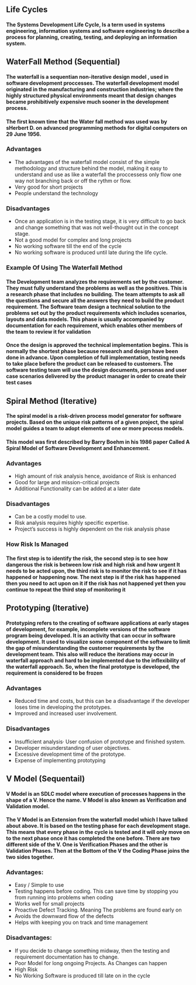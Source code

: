 ## Life Cycles

#### The Systems Development Life Cycle, Is a term used in systems engineering, information systems and software engineering to describe a process for planning, creating, testing, and deploying an information system. 

## WaterFall Method (Sequential)

#### The waterfall is a sequentian non-iterative design model , used in software development proccesses. The waterfall development model originated in the manufacturing and construction industries; where the highly structured physical environments meant that design changes became prohibitively expensive much sooner in the development process.

#### The first known time that the Water fall method was used was by sHerbert D. on advanced programming methods for digital computers on 29 June 1956.

### Advantages
* The advantages of the waterfall model consist of the simple methodology and structure behind the model, making it easy to understand and use as like a waterfall the proccessess only flow one way not branching back or off the rythm or flow.
* Very good for short projects
* People understand the technology

### Disadvantages
* Once an application is in the testing stage, it is very difficult to go back and change something that was not well-thought out in the concept stage.
* Not a good model for complex and long projects
* No working software till the end of the cycle
* No working software is produced until late during the life cycle.

### Example Of Using The Waterfall Method 
#### The Development team analyzes the requirements set by the customer. They must fully understand the problems as well as the positives. This is a research phase that includes no building. The team attempts to ask all the questions and secure all the answers they need to build the product requirement. The Software team design a technical solution to the problems set out by the product requirements which includes scenarios, layouts and data models. This phase is usually accompanied by documentation for each requirement, which enables other members of the team to review it for validation
#### Once the design is approved the technical implementation begins. This is normally the shortest phase because research and design have been done in advance. Upon completion of full implementation, testing needs to take place before the product can be released to customers. The software testing team will use the design documents, personas and user case scenarios delivered by the product manager in order to create their test cases


## Spiral Method (Iterative)

#### The spiral model is a risk-driven process model generator for software projects. Based on the unique risk patterns of a given project, the spiral model guides a team to adopt elements of one or more process models.

#### This model was first described by Barry Boehm in his 1986 paper Called A Spiral Model of Software Development and Enhancement.

### Advantages 

* High amount of risk analysis hence, avoidance of Risk is enhanced
* Good for large and mission-critical projects
* Additional Functionality can be added at a later date

### Disadvantages

* Can be a costly model to use.
* Risk analysis requires highly specific expertise.
* Project’s success is highly dependent on the risk analysis phase

### How Risk Is Managed

#### The first step is to identify the risk, the second step is to see how dangerous the risk is between low risk and high risk and how urgent It needs to be acted upon, the third risk is to monitor the risk to see if it has happened or happening now. The next step is if the risk has happened then you need to act upon on it if the risk has not happened yet then you continue to repeat the third step of monitoring it 


## Prototyping (Iterative)

#### Prototyping refers to the creating of software applications at early stages of development, for example, incomplete versions of the software program being developed. It is an activity that can occur in software development. It used to visualize some component of the software to limit the gap of misunderstanding the customer requirements by the development team. This also will reduce the iterations may occur in waterfall approach and hard to be implemented due to the inflexibility of the waterfall approach. So, when the final prototype is developed, the requirement is considered to be frozen

### Advantages

* Reduced time and costs, but this can be a disadvantage if the developer loses time in developing the prototypes.
* Improved and increased user involvement.

### Disadvantages 

* Insufficient analysis· User confusion of prototype and finished system.
* Developer misunderstanding of user objectives.
* Excessive development time of the prototype.
* Expense of implementing prototyping


## V Model (Sequentail)

#### V Model is an SDLC model where execution of processes happens in the shape of a V. Hence the name. V Model is also known as Verification and Validation model.
#### The V Model is an Extension from the waterfall model which I have talked about above. It is based on the testing phase for each development stage. This means that every phase in the cycle is tested and it will only move on to the next phase once it has completed the one before. There are two different side of the V. One is Verification Phases and the other is Validation Phases. Then at the Bottom of the V the Coding Phase joins the two sides together.

### Advantages:
* Easy / Simple to use
* Testing happens before coding. This can save time by stopping you from running into problems when coding 
* Works well for small projects
* Proactive Defect Tracking. Meaning The problems are found early on
* Avoids the downward flow of the defects 
* Helps with keeping you on track and time management 

### Disadvantages:
* If you decide to change something midway, then the testing and requirement documentation has to change.
* Poor Model for long ongoing Projects. As Changes can happen
* High Risk 
* No Working Software is produced till late on in the cycle 
